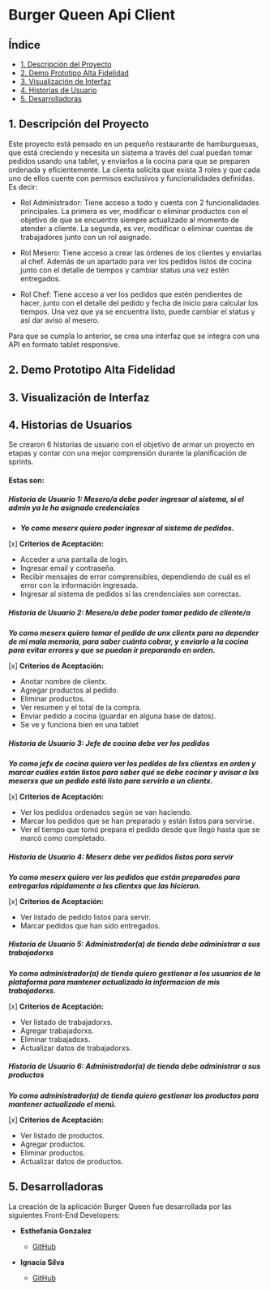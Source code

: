 # Burger Queen Api Client

## Índice
* [1. Descripción del Proyecto](#1-descripcion-del-proyecto)
* [2. Demo Prototipo Alta Fidelidad](#2-demo-prototipo-alta-fidelidad)
* [3. Visualización de Interfaz](#3-visualizacion-de-interfaz)
* [4. Historias de Usuario](#4-historias-de-usuarios)
* [5. Desarrolladoras](#5-desarrolladoras)

## 1. Descripción del Proyecto
Este proyecto está pensado en un pequeño restaurante de hamburguesas, que está creciendo y necesita un sistema a través del cual puedan tomar pedidos usando una tablet, y enviarlos a la cocina para que se preparen ordenada y eficientemente. La clienta solicita que exista 3 roles y que cada uno de ellos cuente con permisos exclusivos y funcionalidades definidas. Es decir:

- Rol Administrador: Tiene acceso a todo y cuenta con 2 funcionalidades principales. La primera es ver, modificar o eliminar productos con el objetivo de que se encuentre siempre actualizado al momento de atender a cliente. La segunda, es ver, modificar o eliminar cuentas de trabajadores junto con un rol asignado. 

- Rol Mesero: Tiene acceso a crear las órdenes de los clientes y enviarlas al chef. Además de un apartado para ver los pedidos listos de cocina junto con el detalle de tiempos y cambiar status una vez estén entregados. 

- Rol Chef: Tiene acceso a ver los pedidos que estén pendientes de hacer, junto con el detalle del pedido y fecha de inicio para calcular los tiempos. Una vez que ya se encuentra listo, puede cambiar el status y así dar aviso al mesero. 

Para que se cumpla lo anterior, se crea una interfaz que se integra con una API en formato tablet responsive.  

## 2. Demo Prototipo Alta Fidelidad

## 3. Visualización de Interfaz

## 4. Historias de Usuarios

Se crearon 6 historias de usuario con el objetivo de armar un proyecto en etapas y contar con una mejor comprensión durante la planificación de sprints. 

#### Estas son: 

##### Historia de Usuario 1: Mesero/a debe poder ingresar al sistema, si el admin ya le ha asignado credenciales

- ***Yo como meserx quiero poder ingresar al sistema de pedidos.***
 
 [x] **Criterios de Aceptación:**
 
* Acceder a una pantalla de login.
* Ingresar email y contraseña.
* Recibir mensajes de error comprensibles, dependiendo de cuál es el error con la información ingresada.
* Ingresar al sistema de pedidos si las crendenciales son correctas.

##### Historia de Usuario 2: Mesero/a debe poder tomar pedido de cliente/a

***Yo como meserx quiero tomar el pedido de unx clientx para no depender de mi mala memoria, para saber cuánto cobrar, y enviarlo a la cocina para evitar errores y que se puedan ir preparando en orden.***

[x] **Criterios de Aceptación:**

* Anotar nombre de clientx.
* Agregar productos al pedido.
* Eliminar productos.
* Ver resumen y el total de la compra.
* Enviar pedido a cocina (guardar en alguna base de datos).
* Se ve y funciona bien en una tablet

##### Historia de Usuario 3: Jefe de cocina debe ver los pedidos

***Yo como jefx de cocina quiero ver los pedidos de lxs clientxs en orden y marcar cuáles están listos para saber qué se debe cocinar y avisar a lxs meserxs que un pedido está listo para servirlo a un clientx.***

[x] **Criterios de Aceptación:**
* Ver los pedidos ordenados según se van haciendo.
* Marcar los pedidos que se han preparado y están listos para servirse.
* Ver el tiempo que tomó prepara el pedido desde que llegó hasta que se marcó como completado.

##### Historia de Usuario 4: Meserx debe ver pedidos listos para servir

***Yo como meserx quiero ver los pedidos que están preparados para entregarlos rápidamente a lxs clientxs que las hicieron.***

[x] **Criterios de Aceptación:**
* Ver listado de pedido listos para servir.
* Marcar pedidos que han sido entregados.

##### Historia de Usuario 5: Administrador(a) de tienda debe administrar a sus trabajadorxs

***Yo como administrador(a) de tienda quiero gestionar a los usuarios de la plataforma para mantener actualizado la informacion de mis trabajadorxs.***

[x] **Criterios de Aceptación:**
* Ver listado de trabajadorxs.
* Agregar trabajadorxs.
* Eliminar trabajadoxs.
* Actualizar datos de trabajadorxs.

##### Historia de Usuario 6: Administrador(a) de tienda debe administrar a sus productos

***Yo como administrador(a) de tienda quiero gestionar los productos para mantener actualizado el menú.***

[x] **Criterios de Aceptación:**
* Ver listado de productos.
* Agregar productos.
* Eliminar productos.
* Actualizar datos de productos.



## 5. Desarrolladoras

La creación de la aplicación Burger Queen fue desarrollada por las siguientes Front-End Developers:

- **Esthefania Gonzalez**
  - [GitHub](https://github.com/Esthefaniagv)

- **Ignacia Silva**
  - [GitHub](https://github.com/NachaSilva)
